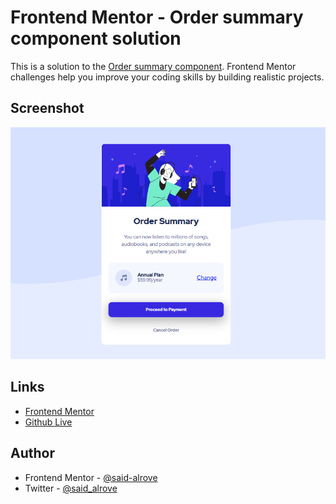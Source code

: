 # Frontend Mentor - Order summary component solution

This is a solution to the [Order summary component](https://www.frontendmentor.io/challenges/order-summary-component-QlPmajDUj/hub/order-summary-component-71-patternsass-ahZRW2gVy). Frontend Mentor challenges help you improve your coding skills by building realistic projects. 

## Screenshot

![](design/screenshot.png)

## Links

- [Frontend Mentor](https://www.frontendmentor.io/solutions/order-summary-component-71-patternsass-ahZRW2gVy)
- [Github Live](https://said-alrove.github.io/order-summary-component/)

## Author

- Frontend Mentor - [@said-alrove](https://www.frontendmentor.io/profile/said-alrove)
- Twitter - [@said_alrove](https://twitter.com/said_alrove)
